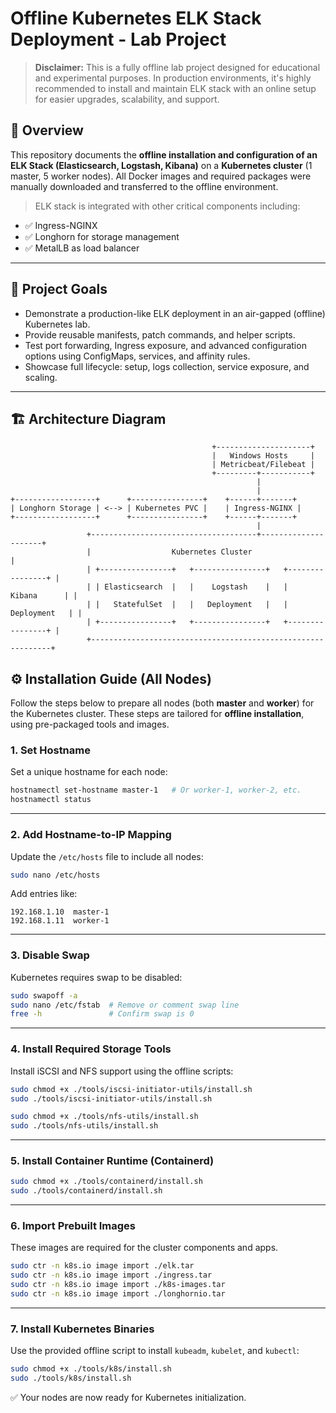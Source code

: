 # Offline Kubernetes ELK Stack Deployment - Lab Project

> **Disclaimer:** This is a fully offline lab project designed for educational and experimental purposes.
> In production environments, it's highly recommended to install and maintain ELK stack with an online setup for easier upgrades, scalability, and support.

## 📌 Overview

This repository documents the **offline installation and configuration of an ELK Stack (Elasticsearch, Logstash, Kibana)** on a **Kubernetes cluster** (1 master, 5 worker nodes). All Docker images and required packages were manually downloaded and transferred to the offline environment.

> ELK stack is integrated with other critical components including:

- ✅ Ingress-NGINX
- ✅ Longhorn for storage management
- ✅ MetalLB as load balancer

---

## 🎯 Project Goals

- Demonstrate a production-like ELK deployment in an air-gapped (offline) Kubernetes lab.
- Provide reusable manifests, patch commands, and helper scripts.
- Test port forwarding, Ingress exposure, and advanced configuration options using ConfigMaps, services, and affinity rules.
- Showcase full lifecycle: setup, logs collection, service exposure, and scaling.

---

## 🏗️ Architecture Diagram

```plaintext
                                             +---------------------+
                                             |   Windows Hosts     |
                                             | Metricbeat/Filebeat |
                                             +---------+-----------+
                                                       |
                                                       |
+------------------+      +----------------+    +------+-------+
| Longhorn Storage | <--> | Kubernetes PVC |    | Ingress-NGINX |
+------------------+      +----------------+    +------+-------+
                                                       |
                 +-------------------------------------+---------------------+
                 |                  Kubernetes Cluster                         |
                 | +----------------+   +----------------+   +----------------+ |
                 | | Elasticsearch  |   |    Logstash    |   |    Kibana      | |
                 | |   StatefulSet  |   |   Deployment   |   |   Deployment   | |
                 | +----------------+   +----------------+   +----------------+ |
                 +-------------------------------------------------------------+
```
## ⚙️ Installation Guide (All Nodes)

Follow the steps below to prepare all nodes (both **master** and **worker**) for the Kubernetes cluster. These steps are tailored for **offline installation**, using pre-packaged tools and images.

### 1. Set Hostname

Set a unique hostname for each node:

```bash
hostnamectl set-hostname master-1   # Or worker-1, worker-2, etc.
hostnamectl status
```
---

### 2. Add Hostname-to-IP Mapping

Update the `/etc/hosts` file to include all nodes:

```bash
sudo nano /etc/hosts
```

Add entries like:

```
192.168.1.10  master-1
192.168.1.11  worker-1
```

---

### 3. Disable Swap

Kubernetes requires swap to be disabled:

```bash
sudo swapoff -a
sudo nano /etc/fstab  # Remove or comment swap line
free -h               # Confirm swap is 0
```

---

### 4. Install Required Storage Tools

Install iSCSI and NFS support using the offline scripts:

```bash
sudo chmod +x ./tools/iscsi-initiator-utils/install.sh
sudo ./tools/iscsi-initiator-utils/install.sh

sudo chmod +x ./tools/nfs-utils/install.sh
sudo ./tools/nfs-utils/install.sh
```

---

### 5. Install Container Runtime (Containerd)

```bash
sudo chmod +x ./tools/containerd/install.sh
sudo ./tools/containerd/install.sh
```

---

### 6. Import Prebuilt Images

These images are required for the cluster components and apps.

```bash
sudo ctr -n k8s.io image import ./elk.tar
sudo ctr -n k8s.io image import ./ingress.tar
sudo ctr -n k8s.io image import ./k8s-images.tar
sudo ctr -n k8s.io image import ./longhornio.tar
```

---

### 7. Install Kubernetes Binaries

Use the provided offline script to install `kubeadm`, `kubelet`, and `kubectl`:

```bash
sudo chmod +x ./tools/k8s/install.sh
sudo ./tools/k8s/install.sh
```

✅ Your nodes are now ready for Kubernetes initialization.

